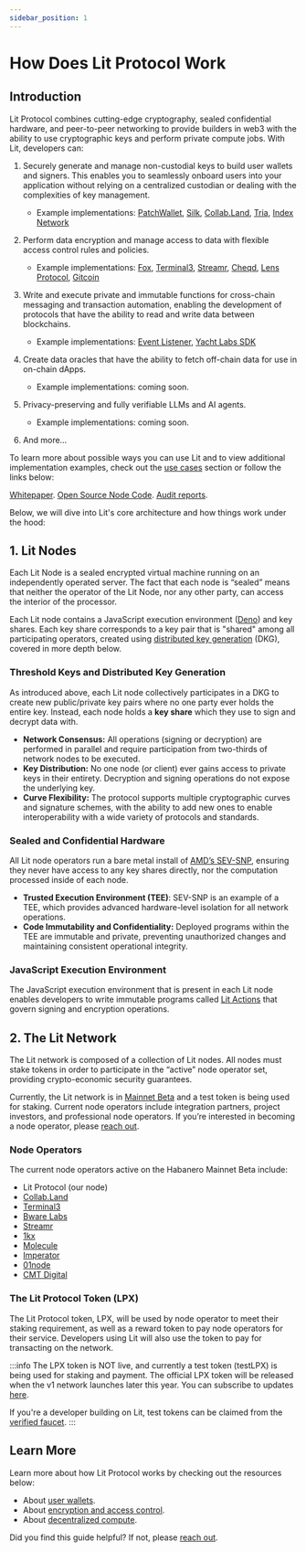 ```yaml
---
sidebar_position: 1
---
```


# How Does Lit Protocol Work

## Introduction

Lit Protocol combines cutting-edge cryptography, sealed confidential hardware, and peer-to-peer networking to provide builders in web3 with the ability to use cryptographic keys and perform private compute jobs. With Lit, developers can: 

1. Securely generate and manage non-custodial keys to build user wallets and signers. This enables you to seamlessly onboard users into your application without relying on a centralized custodian or dealing with the complexities of key management.
    - Example implementations: [PatchWallet](https://app.patchwallet.com/), [Silk](https://www.silk.sc/), [Collab.Land](https://www.collab.land/), [Tria](https://www.tria.so/), [Index Network](https://index.network/)

2. Perform data encryption and manage access to data with flexible access control rules and policies. 
    - Example implementations: [Fox](https://docs.verifymedia.com/publishing/access-control/methods/lit-protocol), [Terminal3](https://www.terminal3.io/), [Streamr](https://streamr.network/), [Cheqd](https://cheqd.io/), [Lens Protocol](https://www.lens.xyz/), [Gitcoin](https://publicgoods.network/)
        
3. Write and execute private and immutable functions for cross-chain messaging and transaction automation, enabling the development of protocols that have the ability to read and write data between blockchains.
    - Example implementations: [Event Listener](https://developer.litprotocol.com/v3/tools/event-listener), [Yacht Labs SDK](https://github.com/Yacht-Labs/yacht-lit-sdk)

4. Create data oracles that have the ability to fetch off-chain data for use in on-chain dApps.
    - Example implementations: coming soon.
    
5. Privacy-preserving and fully verifiable LLMs and AI agents.
    - Example implementations: coming soon.

6. And more…
    

To learn more about possible ways you can use Lit and to view additional implementation examples, check out the [use cases](../intro/usecases.md) section or follow the links below:

[Whitepaper](https://github.com/LIT-Protocol/whitepaper).   [Open Source Node Code](https://github.com/LIT-Protocol/Node).   [Audit reports](https://drive.google.com/drive/folders/1Rrht88iUkzpofwl1CvP9gEjqY60BKyFn?ref=spark.litprotocol.com).

Below, we will dive into Lit's core architecture and how things work under the hood:

## 1. Lit Nodes

Each Lit Node is a sealed encrypted virtual machine running on an independently operated server. The fact that each node is “sealed” means that neither the operator of the Lit Node, nor any other party, can access the interior of the processor.

Each Lit node contains a JavaScript execution environment ([Deno](https://deno.com/)) and key shares. Each key share corresponds to a key pair that is "shared" among all participating operators, created using [distributed key generation](https://docs.google.com/document/d/1eaSk6822d4B-bJtMiiGp4n9N4qZPnwWaEZOy-Xs8AK0/edit#heading=h.2q2y8wxw6nj8) (DKG), covered in more depth below.

### Threshold Keys and Distributed Key Generation

As introduced above, each Lit node collectively participates in a DKG to create new public/private key pairs where no one party ever holds the entire key. Instead, each node holds a **key share** which they use to sign and decrypt data with.

- **Network Consensus:** All operations (signing or decryption) are performed in parallel and require participation from two-thirds of network nodes to be executed.
- **Key Distribution:** No one node (or client) ever gains access to private keys in their entirety. Decryption and signing operations do not expose the underlying key.
- **Curve Flexibility:** The protocol supports multiple cryptographic curves and signature schemes, with the ability to add new ones to enable interoperability with a wide variety of protocols and standards.

### Sealed and Confidential Hardware

All Lit node operators run a bare metal install of [AMD’s SEV-SNP](https://www.amd.com/content/dam/amd/en/documents/epyc-business-docs/solution-briefs/amd-secure-encrypted-virtualization-solution-brief.pdf), ensuring they never have access to any key shares directly, nor the computation processed inside of each node.

- **Trusted Execution Environment (TEE)**: SEV-SNP is an example of a TEE, which provides advanced hardware-level isolation for all network operations.
- **Code Immutability and Confidentiality:** Deployed programs within the TEE are immutable and private, preventing unauthorized changes and maintaining consistent operational integrity.

### JavaScript Execution Environment 

The JavaScript execution environment that is present in each Lit node enables developers to write immutable programs called [Lit Actions](https://developer.litprotocol.com/v3/sdk/serverless-signing/quick-start) that govern signing and encryption operations.  

## 2. The Lit Network

The Lit network is composed of a collection of Lit nodes. All nodes must stake tokens in order to participate in the “active” node operator set, providing crypto-economic security guarantees. 

Currently, the Lit network is in [Mainnet Beta](../network/migration-guide.md) and a test token is being used for staking. Current node operators include integration partners, project investors, and professional node operators. If you’re interested in becoming a node operator, please [reach out](https://docs.google.com/forms/d/e/1FAIpQLScBVsg-NhdMIC1H1mozh2zaVX0V4WtmEPSPrtmqVtnj_3qqNw/viewform).

### Node Operators

The current node operators active on the Habanero Mainnet Beta include:

- Lit Protocol (our node)
- [Collab.Land](https://www.collab.land/?ref=spark.litprotocol.com)
- [Terminal3](https://www.terminal3.io/?ref=spark.litprotocol.com)
- [Bware Labs](https://bwarelabs.com/?ref=spark.litprotocol.com)
- [Streamr](https://streamr.network/?ref=spark.litprotocol.com)
- [1kx](https://1kx.network/?ref=spark.litprotocol.com)
- [Molecule](https://www.molecule.xyz/?ref=spark.litprotocol.com)
- [Imperator](https://www.imperator.co/?ref=spark.litprotocol.com)
- [01node](https://01node.com/?ref=spark.litprotocol.com)
- [CMT Digital](https://cmt.digital/?ref=spark.litprotocol.com)

### The Lit Protocol Token (LPX)

The Lit Protocol token, LPX, will be used by node operator to meet their staking requirement, as well as a reward token to pay node operators for their service.  Developers using Lit will also use the token to pay for transacting on the network.
    
:::info
The LPX token is NOT live, and currently a test token (testLPX) is being used for staking and payment. The official LPX token will be released when the v1 network launches later this year. You can subscribe to updates [here](https://spark.litprotocol.com/).

If you're a developer building on Lit, test tokens can be claimed from the [verified faucet](https://faucet.litprotocol.com/).
:::
    

## Learn More

Learn more about how Lit Protocol works by checking out the resources below:

- About [user wallets](../concepts/pkps-as-wallet.md).
- About [encryption and access control](../concepts/access-control-concept.md).
- About [decentralized compute](../concepts/programmable-signing-concept.md).

Did you find this guide helpful? If not, please [reach out](https://docs.google.com/forms/d/e/1FAIpQLScBVsg-NhdMIC1H1mozh2zaVX0V4WtmEPSPrtmqVtnj_3qqNw/viewform?usp=send_form).
